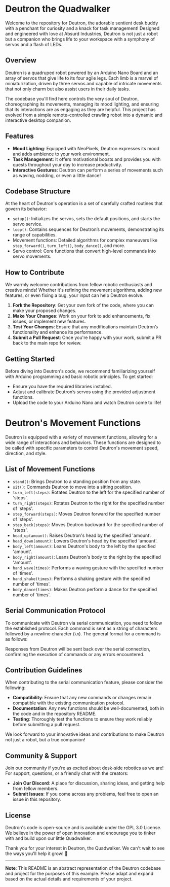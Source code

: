 # Deutron the Quadwalker

Welcome to the repository for Deutron, the adorable sentient desk buddy with a penchant for curiosity and a knack for task management! Designed and engineered with love at Absurd Industries, Deutron is not just a robot but a companion who brings life to your workspace with a symphony of servos and a flash of LEDs.

## Overview

Deutron is a quadruped robot powered by an Arduino Nano Board and an array of servos that give life to its four agile legs. Each limb is a marvel of miniaturization, driven by three servos and capable of intricate movements that not only charm but also assist users in their daily tasks.

The codebase you'll find here controls the very soul of Deutron, choreographing its movements, managing its mood lighting, and ensuring that its interactions are as engaging as they are helpful. This project has evolved from a simple remote-controlled crawling robot into a dynamic and interactive desktop companion.

## Features

- **Mood Lighting**: Equipped with NeoPixels, Deutron expresses its mood and adds ambience to your work environment.
- **Task Management**: It offers motivational boosts and provides you with quests throughout your day to increase productivity.
- **Interactive Gestures**: Deutron can perform a series of movements such as waving, nodding, or even a little dance!

## Codebase Structure

At the heart of Deutron's operation is a set of carefully crafted routines that govern its behavior:

- `setup()`: Initializes the servos, sets the default positions, and starts the servo service.
- `loop()`: Contains sequences for Deutron’s movements, demonstrating its range of capabilities.
- Movement functions: Detailed algorithms for complex maneuvers like `step_forward()`, `turn_left()`, `body_dance()`, and more.
- Servo control: Core functions that convert high-level commands into servo movements.

## How to Contribute

We warmly welcome contributions from fellow robotic enthusiasts and creative minds! Whether it's refining the movement algorithms, adding new features, or even fixing a bug, your input can help Deutron evolve.

1. **Fork the Repository**: Get your own fork of the code, where you can make your proposed changes.
2. **Make Your Changes**: Work on your fork to add enhancements, fix issues, or implement new features.
3. **Test Your Changes**: Ensure that any modifications maintain Deutron’s functionality and enhance its performance.
4. **Submit a Pull Request**: Once you're happy with your work, submit a PR back to the main repo for review.

## Getting Started

Before diving into Deutron's code, we recommend familiarizing yourself with Arduino programming and basic robotic principles. To get started:

- Ensure you have the required libraries installed.
- Adjust and calibrate Deutron’s servos using the provided adjustment functions.
- Upload the code to your Arduino Nano and watch Deutron come to life!

# Deutron's Movement Functions

Deutron is equipped with a variety of movement functions, allowing for a wide range of interactions and behaviors. These functions are designed to be called with specific parameters to control Deutron's movement speed, direction, and style.

## List of Movement Functions

- `stand()`: Brings Deutron to a standing position from any state.
- `sit()`: Commands Deutron to move into a sitting position.
- `turn_left(steps)`: Rotates Deutron to the left for the specified number of 'steps'.
- `turn_right(steps)`: Rotates Deutron to the right for the specified number of 'steps'.
- `step_forward(steps)`: Moves Deutron forward for the specified number of 'steps'.
- `step_back(steps)`: Moves Deutron backward for the specified number of 'steps'.
- `head_up(amount)`: Raises Deutron's head by the specified 'amount'.
- `head_down(amount)`: Lowers Deutron's head by the specified 'amount'.
- `body_left(amount)`: Leans Deutron's body to the left by the specified 'amount'.
- `body_right(amount)`: Leans Deutron's body to the right by the specified 'amount'.
- `hand_wave(times)`: Performs a waving gesture with the specified number of 'times'.
- `hand_shake(times)`: Performs a shaking gesture with the specified number of 'times'.
- `body_dance(times)`: Makes Deutron perform a dance for the specified number of 'times'.

## Serial Communication Protocol

To communicate with Deutron via serial communication, you need to follow the established protocol. Each command is sent as a string of characters followed by a newline character (`\n`). The general format for a command is as follows:


Responses from Deutron will be sent back over the serial connection, confirming the execution of commands or any errors encountered.

## Contribution Guidelines

When contributing to the serial communication feature, please consider the following:

- **Compatibility**: Ensure that any new commands or changes remain compatible with the existing communication protocol.
- **Documentation**: Any new functions should be well-documented, both in the code and in the repository README.
- **Testing**: Thoroughly test the functions to ensure they work reliably before submitting a pull request.

We look forward to your innovative ideas and contributions to make Deutron not just a robot, but a true companion!

## Community & Support

Join our community if you're as excited about desk-side robotics as we are! For support, questions, or a friendly chat with the creators:

- **Join Our Discord**: A place for discussion, sharing ideas, and getting help from fellow members.
- **Submit Issues**: If you come across any problems, feel free to open an issue in this repository.

## License

Deutron's code is open-source and is available under the GPL 3.0 License. We believe in the power of open innovation and encourage you to tinker with and build upon our little Quadwalker.

Thank you for your interest in Deutron, the Quadwalker. We can't wait to see the ways you'll help it grow! 🚀

---

**Note**: This README is an abstract representation of the Deutron codebase and project for the purposes of this example. Please adapt and expand based on the actual details and requirements of your project.
